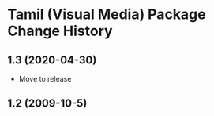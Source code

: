 Tamil (Visual Media) Package Change History
====================

1.3 (2020-04-30)
----------------
* Move to release

1.2 (2009-10-5)
----------------

